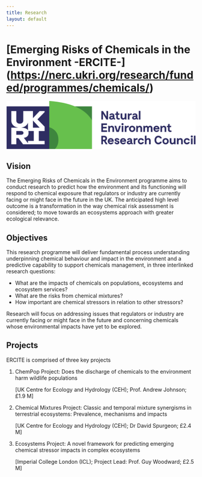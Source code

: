 ```yaml
---
title: Research
layout: default
---
```


# [Emerging Risks of Chemicals in the Environment -ERCITE-] (https://nerc.ukri.org/research/funded/programmes/chemicals/)

![](/assets/img/UKRI_NER_Council-Logo_Horiz-RGB.png)

## Vision
The Emerging Risks of Chemicals in the Environment programme aims to conduct research to predict how the environment and its functioning will respond to chemical exposure that regulators or industry are currently facing or might face in the future in the UK.  The anticipated high level outcome is a transformation in the way chemical risk assessment is considered; to move towards an ecosystems approach with greater ecological relevance.  

## Objectives
This research programme will deliver fundamental process understanding underpinning chemical behaviour and impact in the environment and a predictive capability to support chemicals management, in three interlinked research questions:
  * What are the impacts of chemicals on populations, ecosystems and ecosystem services?
  * What are the risks from chemical mixtures?
  * How important are chemical stressors in relation to other stressors?

Research will focus on addressing issues that regulators or industry are currently facing or might face in the future and concerning chemicals whose environmental impacts have yet to be explored.

## Projects

ERCITE is comprised of three key projects

1. ChemPop Project: Does the discharge of chemicals to the environment harm wildlife populations

   [UK Centre for Ecology and Hydrology (CEH); Prof. Andrew Johnson; £1.9 M]

2. Chemical Mixtures Project: Classic and temporal mixture synergisms in terrestrial ecosystems: Prevalence, mechanisms and impacts

   [UK Centre for Ecology and Hydrology (CEH); Dr David Spurgeon; £2.4 M]

3. Ecosystems Project: A novel framework for predicting emerging chemical stressor impacts in complex ecosystems 

   [Imperial College London (ICL); Project Lead: Prof. Guy Woodward; £2.5 M]

